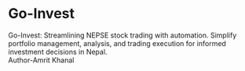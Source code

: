 # Go-Invest
Go-Invest: Streamlining NEPSE stock trading with automation. Simplify portfolio management, analysis, and trading execution for informed investment decisions in Nepal.
<br>
Author-Amrit Khanal
